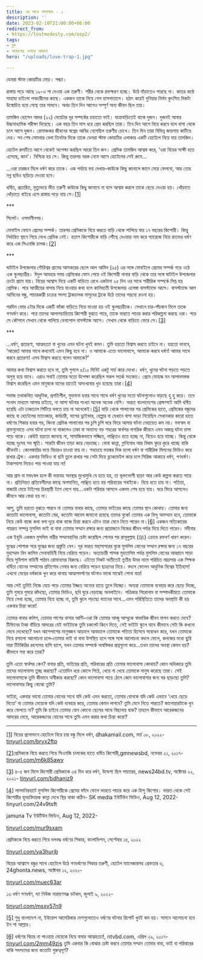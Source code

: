 ```yaml
---
title: ওর সাথে পালালাম - ২
description: ''
date: 2023-02-10T21:00:00+06:00
redirect_from:
- https://lostmodesty.com/osp2/
tags:
- ব্লগ
- আকাশের ওপারে আকাশ
hero: "/uploads/love-trap-1.jpg"

---
```

ডেমরা স্টাফ কোয়ার্টার মোড়। সন্ধ্যা।

রাস্তায় পড়ে আছে ১৯-এ পা দেওয়া এক তরুণী। শরীর থেকে রক্তক্ষরণ হচ্ছে। উঠে দাঁড়াতেও পারছে না। কাতর কণ্ঠে সাহায্য চাইলো পথচারীদের কাছে। একজন তাকে নিয়ে গেল হাসপাতালে। হঠাৎ করেই দুনিয়ার নির্মম কুৎসিত দিকটা উন্মোচিত হয়ে গেছে তার সামনে। অথচ তিন দিন আগেও সম্পূর্ণ অন্য জীবন ছিল তার।

তামজিদ হোসেন আদর (২২) মেয়েটার দূর সম্পর্কের চাচাতো ভাই। যাত্রাবাড়িতেই থাকে দুজন। দুজনই আবার উচ্চমাধ্যমিক পরীক্ষা দিয়েছে। এক বছর তিন মাস ধরে প্রেম করছিল তারা। তিন দিন আগে বিয়ে করবে বলে বাসা থেকে চলে আসে দুজন। রোমাঞ্চকর জীবনের স্বপ্নের আবির নেমেছিল তরুণীর চোখে। তিন দিন তারা বিভিন্ন জায়গায় কাটিয়ে দেয়। সব শেষ সোমবার বেলা তিনটার দিকে তাকে ডেমরা স্টাফ কোয়ার্টার এলাকার একটি হোটেলে নিয়ে যায় তামজিদ।

হোটেল রুমটিতে আগে থেকেই অপেক্ষা করছিল আরো তিন জন। প্রেমিক তামজিদ আশ্বস্ত করে, ‘ওরা বিয়ের সাক্ষী হতে এসেছে, জান’। নিশ্চিন্ত হয় সে। কিন্তু তারপর নরক নেমে আসে হোটেলের সেই রুমে…

…ওরা চারজন মিলে ধর্ষণ করে তাকে। এক পর্যায়ে ভয় দেখায়–কাউকে কিছু জানালে জানে মেরে ফেলবো, আর তোর নগ্ন ছবিও ছড়িয়ে দেওয়া হবে।

ধর্ষিত, প্রতারিত, মৃত্যুভয়ে ভীত তরুণী কাউকে কিছু জানাবে না বলে আশ্বস্ত করলে তাকে ছেড়ে দেওয়া হয়। খোঁড়াতে খোঁড়াতে বাইরে এসে রাস্তায় পড়ে যায় সে।[\[1\]](#_ftn1)

\***

সিলেট। ওসমানীনগর।

মোবাইল ফোনে প্রেমের সম্পর্ক। তারপর প্রেমিককে বিয়ে করতে বাড়ি থেকে পালিয়ে যায় ১৭ বছরের কিশোরী। কিন্তু নির্ধারিত স্থানে গিয়ে দেখে প্রেমিক নেই। হতাশ কিশোরীকে বাড়ি পৌঁছে দেওয়ার নাম করে গ্যারেজে নিয়ে রাতভর ধর্ষণ করে এক সিএনজি চালক।[\[2\]](#_ftn2)

\***

ঘাটাইল উপজেলার গৌরিশ্বর গ্রামের আসকরের ছেলে আল আমিন (২৫) এর সঙ্গে মোবাইলে প্রেমের সম্পর্ক গড়ে ওঠে এক স্কুলছাত্রীর। ঈদুল আযহার সময় প্রেমিকের ফোন পেয়ে ওই কিশোরী নানার বাড়ি থেকে তার সঙ্গে ঘাটাইল উপজেলার চেংটা গ্রামে যায়। বিয়ের আশ্বাস দিয়ে একটি বাড়িতে রেখে একটানা ২৫ দিন ওর সাথে শারীরিক সম্পর্কে লিপ্ত হয় প্রেমিক। পরে আত্মীয়ের বাসায় নিয়ে যাওয়ার কথা বলে কালিহাতী উপজেলার এলেঙ্গা বাসস্ট্যান্ডে আসে। বাসস্ট্যান্ডে আল আমিনের বন্ধু, পাচারকারী চক্রের সদস্য ট্রাকচালক মাসুদের ট্রাকে উঠে তাদের গন্তব্যে রওনা হয়।

পরদিন ভোর ৫টার দিকে একটি ফাঁকা বাড়িতে নিয়ে যাওয়া হয় ওই স্কুলছাত্রীকে। সেখানে চার-পাঁচজন মিলে তাকে গণধর্ষণ করে। পরে তাদের আলাপচারিতায় কিশোরী বুঝতে পারে, তাকে ভারতে পাচার করার পরিকল্পনা করছে ওরা। পরে সে কৌশলে সেখান থেকে পালিয়ে বেনাপোল বাসস্ট্যান্ড আসে। সেখান থেকে বাড়িতে ফেরে সে।[\[3\]](#_ftn3)

\***

…ধর্ষণ, প্রতারণা, আত্মহত্যা বা খুনের এমন ঘটনা খুবই কমন। তুমি হয়তো বিশ্বাস করতে চাইবে না। হয়তো ভাববে, ‘আরেহ! আমার সাথে কখনোই এমন কিছু হবে না। ও আমাকে এতো ভালোবাসে, আমাকে করবে ধর্ষণ! আমার সাথে করবে প্রতারণা! এসব বিশ্বাস করতে বলেন আমাকে?’

আমার কথা বিশ্বাস করতে হবে না, তুমি গুগলে ৫/১০ মিনিট একটু সার্চ করে দেখো। ধর্ষণ, খুনের ঘটনা পড়তে পড়তে অসুস্থ হয়ে যাবে। এরাও সবাই তোমার মতো উপেক্ষা করেছিল সকল সতর্ক সংকেত। প্রেমে মোহান্ধ মন আপাদমস্তক বিশ্বাস করেছিল এমন মানুষকে যাদের হাতেই অসংখ্যবার খুন হয়েছে তারা।[\[4\]](#_ftn4)

সমাজ তথাকথিত আধুনিক, প্রগতিশীল, মুক্তমনা হবার সাথে সাথে ধর্ষণ খুনের মতো ঘটনাগুলোও বাড়ছে হু হু করে। তবে সংবাদ মাধ্যমে আসার চাইতে, না আসা ঘটনার সংখ্যা অনেক অনেক বেশি। অন্তত বাংলাদেশের প্রেক্ষাপটে আমি ধর্ষিত হয়েছি এটা ঢাকঢোল পিটিয়ে বলতে চায় না অনেকেই।[\[5\]](#_ftn5) বাড়ি থেকে পালানোর পর প্রেমিকের হাতে, প্রেমিকের বন্ধুদের কাছে বা হোটেলের ম্যানেজার, কর্মচারী, বাসের ড্রাইভার, হেল্পার বা যেখানে বাসা ভাড়া নিয়েছিল সেখানকার কারো হাতে ধর্ষণের শিকার হবার পর, কিংবা প্রেমিক পালানোর পর চুপি চুপি ঘরে ফিরে আসার ঘটনা নেহায়েত কম নয়। মফস্বল বা গ্রামগুলোতে এসব ঘটনা চাপা না থাকলেও ঢাকা বা অন্যান্য বড় শহরের স্বার্থপর নাগরিক জীবনে এমন অজস্র ঘটনা চাপা পড়ে থাকে। কেউই হয়তো জানছে না, সামাজিকভাবে লজ্জিত, লাঞ্ছিতও হতে হচ্ছে না, বিয়েও হয়ে যাচ্ছে। কিন্তু থেকে যাচ্ছে দুঃসহ সব স্মৃতি। সারাটা জীবন তাড়া করে বেড়াচ্ছে। বোবা কান্না, গ্লানিবোধ আর বিষাদ কুরে কুরে খাচ্ছে বাকি জীবনটা। কেলেঙ্কারির ভয়ে বিচারও চাওয়া যায় না। সবচেয়ে ভয়ঙ্কর দিক হলো ধর্ষণ বা শারীরিক মিলনের ভিডিও করে রাখার ট্রেন্ড। একবার ভিডিও বা ছবি তুলে রাখার পর সেটা দিয়ে ব্ল্যাকমেইল করে চলে সিরিজ আকারে ধর্ষণ, গণধর্ষণ। টাকাপয়সা দিয়েও পার পাওয়া যায় না!

আর গ্রাম বা মফঃস্বল হলে কী ভয়াবহ অবস্থার মুখোমুখি যে হতে হয়, তা ভূক্তভোগী ছাড়া আর কেউ কল্পনা করতে পারে না। প্রতিনিয়ত প্রতিবেশীদের কাছে অপমানিত, লাঞ্ছিত হতে হয় পরিবারের সবাইকে। বিয়ে হতে চায় না। পতিতা, বাজারি মেয়ে টাইপের চিরস্থায়ী ট্যাগ লেগে যায়…একটা পরিবার আসলে একদম শেষ হয়ে যায়। ঘরে ফিরে আসলেও জীবনে আর ফেরা হয় না।

আপু, তুমি হয়তো বুঝতে পারবে না তোমার বাবার কাছে, তোমার ভাইয়ের কাছে তোমার স্থান কোথায়। তোমার জন্য কতোটা ভালোবাসা, কতোটা স্নেহ, কতোটা আবেগ জমানো রয়েছে তাদের বুকে! তোমার এক বিন্দু অসম্মান হবে, তোমাকে নিয়ে কেউ বাজে কথা বলা দূরে থাক বাজে চিন্তা করবে এটাও তারা মেনে নিতে পারেন না।[\[6\]](#_ftn6) একজন সত্যিকারের গায়রত সম্পন্ন মুসলিম ভাই বা বাবা তোমার সম্মান রক্ষার জন্য প্রয়োজনে নিজের জীবন পর্যন্ত দিয়ে দিতে পারেন। মদীনার এক ইহুদি একজন মুসলিম নারীর সম্মানহানির চেষ্টা করেছিল শোনার পর রাসূলুল্লাহ (ﷺ) ক্রোধে রক্তবর্ণ ধারণ করেন। যুদ্ধের পোশাক পরে যুদ্ধের জন্য প্রস্তুতি নেন। দূর ভারত মহাসাগরের বুকে মুসলিম বোনের সম্মান রক্ষার জন্য ১৭ বছরের মুহাম্মাদ বিন কাসিম সেনাবাহিনী নিয়ে বেরিয়ে পড়েন। অত্যাচারী শাসক মুহতাসিম পর্যন্ত মুসলিম বোনের আহ্বানে সাড়া দিয়ে সুবিশাল বাহিনী পাঠান রোমানদের বিরুদ্ধে। এইতো নিকট অতীতেই তৃতীয় উমর নামে পরিচিত মাদ্রাসার এক শিক্ষক ধর্ষিতা বোনের সম্মানের প্রতিশোধ নেবার জন্য বেরিয়ে পড়েন ছাত্রদের নিয়ে। বদলে ফেলেন আধুনিক বিশ্বের ইতিহাস! এখনো মেয়ের ধর্ষককে খুন করে থানায় আত্মসমর্পণের ঘটনাও মাঝে মাঝেই শোনা যায়!

আর সেই তুমিই নিজে যেচে পড়ে তোমার ইজ্জত অন্যের হাতে তুলে দিচ্ছো। অন্যরা তোমাকে ব্যবহার করে ছেড়ে দিচ্ছে, তুমি গুমরে গুমরে কাঁদছো, তোমার ভিডিও, ছবি ঘুরে বেড়াচ্ছে অনলাইনে। পত্রিকার শিরোনাম বা সম্পাদকীয়তে তোমাকে নিয়ে লেখা হচ্ছে, তোমার বিয়ে হচ্ছে না, তুমি ঝুলে পড়ছো ফ্যানের সাথে…এমন পরিস্থিতিতে তাদের অবস্থাটা কী হয় একবার চিন্তা করো!

তোমার বাবার কলিগ, তোমার পাশের বাসার আন্টি–ওরা কি তোমার আব্বু আম্মুকে স্বাভাবিক জীবন যাপন করতে দেবে? টিফিনের টাকা বাঁচিয়ে আদরের যেই ভাইটাকে তুমি চকলেট কিনে দিতে, সেই ভাইটা স্কুলে যাবে কীভাবে সেটা কি কখনো ভেবে দেখেছো? যখন আশেপাশের মানুষজন আড়ালে আবডালে তোমাকে পতিতা হিসেবে সম্বোধন করে, যখন তোমাকে নিয়ে রসালো আলোচনা চলে–তোমার ভাই বা বাবা উপস্থিত হলে সঙ্গে সঙ্গে আলোচনা বদলে ফেলে, কলজের মধ্যে ছুরি মারা টিটকিরির রহস্যময় হাসি হাসে, যখন তোমার সম্পর্কে অস্বস্তিকর প্রশ্নগুলো করে…তখন তাদের অবস্থা কেমন হয়? কীভাবে সহ্য করে তারা?

তুমি এতো স্বার্থপর কেন? বাবার প্রতি, ভাইয়ের প্রতি, পরিবারের প্রতি তোমার ভালোবাসা কোথায়? কোন অধিকারে তুমি তাদের ভালোবাসা তুচ্ছ করছো? এতোদিন ধরে কোলে পিঠে, খেয়ে না খেয়ে তোমাকে মানুষ করেছে তারা। সেই ভালোবাসাকে তুমি কীভাবে অস্বীকার করছো? কোন ভালোবাসা পায়ে ঠেলে কোন ভালোবাসার জন্য ঘর ছাড়ছো তুমি? ভালোবাসার কিছু বোঝো তুমি?

ভাইয়া, একবার ভাবো তোমার বোনের সাথে যদি কেউ এমন করতো, তোমার বোনকে যদি কেউ এভাবে ‘খেয়ে ছেড়ে দিতো’ বা তোমার মেয়েকে যদি কেউ ব্যবহার করে, তোমার কেমন লাগবে? তুমি মেনে নিতে পারতে? জানোয়ারটাকে খুন করে ফেলতে না? তুমি কি চাইবে তোমার বোন কোনো ছেলের সাথে বিছানায় যাক? তাহলে কীভাবে আরেকজনের আদরের মেয়ে, আরেকজনের বোনের সাথে তুমি এমন করার কথা চিন্তা করো?

***

[\[1\]](#_ftnref1) বিয়ের প্রলোভনে হোটেলে নিয়ে চার বন্ধু মিলে ধর্ষণ, dhakamail.com, মার্চ ০৮, ২০২২- [tinyurl.com/bryx2ftp](https://tinyurl.com/bryx2ftp)

[\[2\]](#_ftnref2)প্রেমিককে বিয়ে করতে গিয়ে সিএনজি চালকের হাতে ধর্ষিত কিশোরী,gmnewsbd, নভেম্বর ২১, ২০১৭- [tinyurl.com/m6k85awy](https://tinyurl.com/m6k85awy)

[\[3\]](#_ftnref3) ৪-৫ জন মিলে কিশোরী প্রেমিকাকে ৩৪ দিন ধরে ধর্ষণ, উদ্দেশ্য ছিল পাচারের, news24bd.tv, অক্টোবর ২২, ২০২১- [tinyurl.com/bdhanjz9](https://tinyurl.com/bdhanjz9)

[\[4\]](#_ftnref4) লালমনিরহাটে মুসলিম কিশোরীকে প্রেমের ফাঁদে ফেলে ভারতে পাচার করে এক হিন্দু কিশোর। ভারত থেকে সেই কিশোরীর হৃদয়বিদারক কান্না দেখে স্থির থাকা কঠিন- SK media ইউটিউব ভিডিও, Aug 12, 2022-tinyurl.com/24v9tsft

jamuna Tv ইউটিউব ভিডিও, Aug 12, 2022-

[tinyurl.com/mur9sxam](https://tinyurl.com/mur9sxam)

প্রেমিককে বিয়ে করতে গিয়ে দলবদ্ধ ধর্ষণের শিকার, বাংলাভিশন, সেপ্টেম্বর ১৪, ২০২২

[tinyurl.com/ya3hurjb](https://tinyurl.com/ya3hurjb)

বিয়ের আশ্বাসে বন্ধুর সাথে হোটেলে উঠে গণধর্ষণের শিকার তরুণী, হোটেল ম্যানেজারসহ গ্রেফতার ৬, 24ghonta.news, অক্টোবর ১২, ২০২০-

[tinyurl.com/muec63ar](https://tinyurl.com/muec63ar)

১৩ ধর্ষণ গণধর্ষণ, দ্যা নিউজ নারায়ণগঞ্জ ডটকম, জুলাই ৯, ২০২২-

[tinyurl.com/msxv57n9](https://tinyurl.com/msxv57n9)

[\[5\]](#_ftnref5) শুধু বাংলাদেশ না, ইউরোপ আমেরিকার দেশগুলোতেও ধর্ষণের ঘটনার রিপোর্ট খুবই কম হয়। সামনে আলোচনা হবে ইন শা আল্লাহ।

[\[6\]](#_ftnref6) ধর্ষণের বিচার না পাওয়ায় মেয়েকে নিয়ে বাবার আত্মহত্যা!, ntvbd.com, এপ্রিল ২৯, ২০১৭- [tinyurl.com/2mm49zjs](https://tinyurl.com/2mm49zjs) তুমি একবার কি বোঝার চেষ্টা করবে তোমার সম্মান তোমার বাবা, ভাই বা পরিবারের বাকি সদস্যদের জন্য কতোটা গুরুত্বপূর্ণ?
